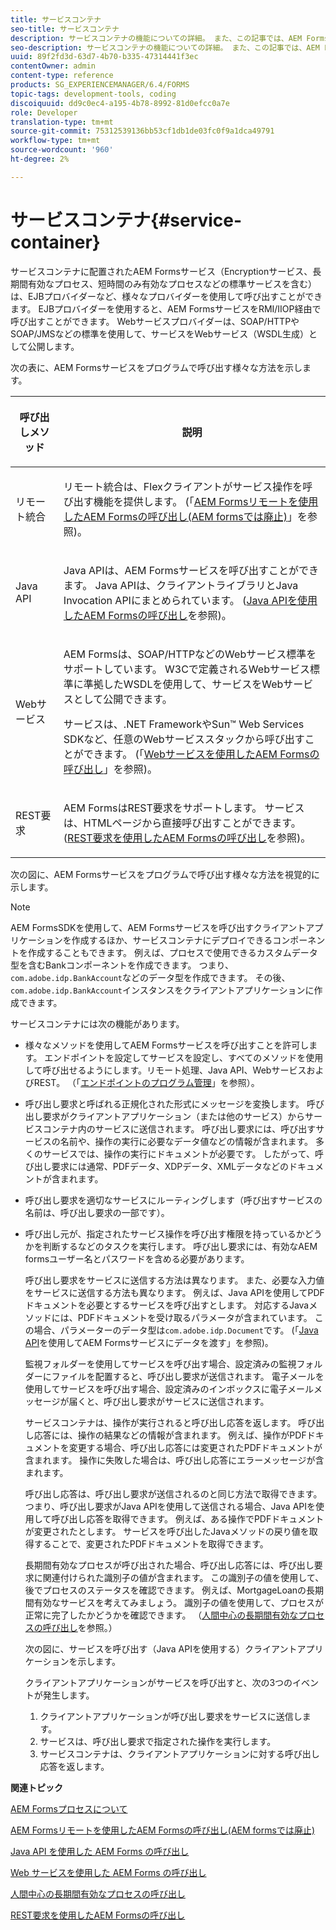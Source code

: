 ```yaml
---
title: サービスコンテナ
seo-title: サービスコンテナ
description: サービスコンテナの機能についての詳細。 また、この記事では、AEM Formsサービスをプログラム的に呼び出す様々な方法についても説明しています。
seo-description: サービスコンテナの機能についての詳細。 また、この記事では、AEM Formsサービスをプログラム的に呼び出す様々な方法についても説明しています。
uuid: 89f2fd3d-63d7-4b70-b335-47314441f3ec
contentOwner: admin
content-type: reference
products: SG_EXPERIENCEMANAGER/6.4/FORMS
topic-tags: development-tools, coding
discoiquuid: dd9c0ec4-a195-4b78-8992-81d0efcc0a7e
role: Developer
translation-type: tm+mt
source-git-commit: 75312539136bb53cf1db1de03fc0f9a1dca49791
workflow-type: tm+mt
source-wordcount: '960'
ht-degree: 2%

---
```



# サービスコンテナ{#service-container}

サービスコンテナに配置されたAEM Formsサービス（Encryptionサービス、長期間有効なプロセス、短時間のみ有効なプロセスなどの標準サービスを含む）は、EJBプロバイダーなど、様々なプロバイダーを使用して呼び出すことができます。 EJBプロバイダーを使用すると、AEM FormsサービスをRMI/IIOP経由で呼び出すことができます。 Webサービスプロバイダーは、SOAP/HTTPやSOAP/JMSなどの標準を使用して、サービスをWebサービス（WSDL生成）として公開します。

次の表に、AEM Formsサービスをプログラムで呼び出す様々な方法を示します。

<table>
 <thead>
  <tr>
   <th><p>呼び出しメソッド</p></th> 
   <th><p>説明</p></th> 
  </tr> 
 </thead> 
 <tbody>
  <tr>
   <td><p>リモート統合</p></td> 
   <td><p>リモート統合は、Flexクライアントがサービス操作を呼び出す機能を提供します。 (「<a href="/help/forms/developing/invoking-aem-forms-using-remoting.md#invoking-aem-forms-using-remoting">AEM Formsリモートを使用したAEM Formsの呼び出し(AEM formsでは廃止)</a>」を参照)。</p></td> 
  </tr> 
  <tr>
   <td><p>Java API</p></td> 
   <td><p>Java APIは、AEM Formsサービスを呼び出すことができます。 Java APIは、クライアントライブラリとJava Invocation APIにまとめられています。 (<a href="/help/forms/developing/invoking-aem-forms-using-java.md#invoking-aem-forms-using-the-java-api">Java APIを使用したAEM Formsの呼び出し</a>を参照)。</p></td> 
  </tr> 
  <tr>
   <td><p>Webサービス</p></td> 
   <td><p>AEM Formsは、SOAP/HTTPなどのWebサービス標準をサポートしています。 W3Cで定義されるWebサービス標準に準拠したWSDLを使用して、サービスをWebサービスとして公開できます。</p><p>サービスは、.NET FrameworkやSun™ Web Services SDKなど、任意のWebサービススタックから呼び出すことができます。 (「<a href="/help/forms/developing/invoking-aem-forms-using-web.md#invoking-aem-forms-using-web-services">Webサービスを使用したAEM Formsの呼び出し</a>」を参照)。</p></td> 
  </tr> 
  <tr>
   <td><p>REST要求</p></td> 
   <td><p>AEM FormsはREST要求をサポートします。 サービスは、HTMLページから直接呼び出すことができます。 (<a href="/help/forms/developing/invoking-aem-forms-using-rest.md#invoking-aem-forms-using-rest-requests">REST要求を使用したAEM Formsの呼び出し</a>を参照)。</p></td> 
  </tr> 
 </tbody> 
</table>

次の図に、AEM Formsサービスをプログラムで呼び出す様々な方法を視覚的に示します。

>[!NOTE]
>
>AEM FormsSDKを使用して、AEM Formsサービスを呼び出すクライアントアプリケーションを作成するほか、サービスコンテナにデプロイできるコンポーネントを作成することもできます。 例えば、プロセスで使用できるカスタムデータ型を含むBankコンポーネントを作成できます。 つまり、`com.adobe.idp.BankAccount`などのデータ型を作成できます。 その後、`com.adobe.idp.BankAccount`インスタンスをクライアントアプリケーションに作成できます。

サービスコンテナには次の機能があります。

* 様々なメソッドを使用してAEM Formsサービスを呼び出すことを許可します。 エンドポイントを設定してサービスを設定し、すべてのメソッドを使用して呼び出せるようにします。リモート処理、Java API、WebサービスおよびREST。 （「[エンドポイントのプログラム管理](/help/forms/developing/programmatically-endpoints.md#programmatically-managing-endpoints)」を参照）。
* 呼び出し要求と呼ばれる正規化された形式にメッセージを変換します。 呼び出し要求がクライアントアプリケーション（または他のサービス）からサービスコンテナ内のサービスに送信されます。 呼び出し要求には、呼び出すサービスの名前や、操作の実行に必要なデータ値などの情報が含まれます。 多くのサービスでは、操作の実行にドキュメントが必要です。 したがって、呼び出し要求には通常、PDFデータ、XDPデータ、XMLデータなどのドキュメントが含まれます。
* 呼び出し要求を適切なサービスにルーティングします（呼び出すサービスの名前は、呼び出し要求の一部です）。
* 呼び出し元が、指定されたサービス操作を呼び出す権限を持っているかどうかを判断するなどのタスクを実行します。 呼び出し要求には、有効なAEM formsユーザー名とパスワードを含める必要があります。

   呼び出し要求をサービスに送信する方法は異なります。 また、必要な入力値をサービスに送信する方法も異なります。 例えば、Java APIを使用してPDFドキュメントを必要とするサービスを呼び出すとします。 対応するJavaメソッドには、PDFドキュメントを受け取るパラメータが含まれています。 この場合、パラメーターのデータ型は`com.adobe.idp.Document`です。 (「[Java API](/help/forms/developing/invoking-aem-forms-using-java.md#passing-data-to-aem-forms-services-using-the-java-api)を使用してAEM Formsサービスにデータを渡す」を参照)。

   監視フォルダーを使用してサービスを呼び出す場合、設定済みの監視フォルダーにファイルを配置すると、呼び出し要求が送信されます。 電子メールを使用してサービスを呼び出す場合、設定済みのインボックスに電子メールメッセージが届くと、呼び出し要求がサービスに送信されます。

   サービスコンテナは、操作が実行されると呼び出し応答を返します。 呼び出し応答には、操作の結果などの情報が含まれます。 例えば、操作がPDFドキュメントを変更する場合、呼び出し応答には変更されたPDFドキュメントが含まれます。 操作に失敗した場合は、呼び出し応答にエラーメッセージが含まれます。

   呼び出し応答は、呼び出し要求が送信されるのと同じ方法で取得できます。 つまり、呼び出し要求がJava APIを使用して送信される場合、Java APIを使用して呼び出し応答を取得できます。 例えば、ある操作でPDFドキュメントが変更されたとします。 サービスを呼び出したJavaメソッドの戻り値を取得することで、変更されたPDFドキュメントを取得できます。

   長期間有効なプロセスが呼び出された場合、呼び出し応答には、呼び出し要求に関連付けられた識別子の値が含まれます。 この識別子の値を使用して、後でプロセスのステータスを確認できます。 例えば、MortgageLoanの長期間有効なサービスを考えてみましょう。 識別子の値を使用して、プロセスが正常に完了したかどうかを確認できます。 （[人間中心の長期間有効なプロセスの呼び出し](/help/forms/developing/invoking-human-centric-long-lived.md#invoking-human-centric-long-lived-processes)を参照。）

   次の図に、サービスを呼び出す（Java APIを使用する）クライアントアプリケーションを示します。

   クライアントアプリケーションがサービスを呼び出すと、次の3つのイベントが発生します。

   1. クライアントアプリケーションが呼び出し要求をサービスに送信します。
   1. サービスは、呼び出し要求で指定された操作を実行します。
   1. サービスコンテナは、クライアントアプリケーションに対する呼び出し応答を返します。

**関連トピック**

[AEM Formsプロセスについて](/help/forms/developing/aem-forms-processes.md#understanding-aem-forms-processes)

[AEM Formsリモートを使用したAEM Formsの呼び出し(AEM formsでは廃止)](/help/forms/developing/invoking-aem-forms-using-remoting.md#invoking-aem-forms-using-remoting)

[Java API を使用した AEM Forms の呼び出し](/help/forms/developing/invoking-aem-forms-using-java.md#invoking-aem-forms-using-the-java-api)

[Web サービスを使用した AEM Forms の呼び出し](/help/forms/developing/invoking-aem-forms-using-web.md#invoking-aem-forms-using-web-services)

[人間中心の長期間有効なプロセスの呼び出し](/help/forms/developing/invoking-human-centric-long-lived.md#invoking-human-centric-long-lived-processes)

[REST要求を使用したAEM Formsの呼び出し](/help/forms/developing/invoking-aem-forms-using-rest.md#invoking-aem-forms-using-rest-requests)
